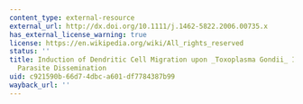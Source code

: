 ```yaml
---
content_type: external-resource
external_url: http://dx.doi.org/10.1111/j.1462-5822.2006.00735.x
has_external_license_warning: true
license: https://en.wikipedia.org/wiki/All_rights_reserved
status: ''
title: Induction of Dendritic Cell Migration upon _Toxoplasma Gondii_ Infection Potentiates
  Parasite Dissemination
uid: c921590b-66d7-4dbc-a601-df7784387b99
wayback_url: ''
---
```

